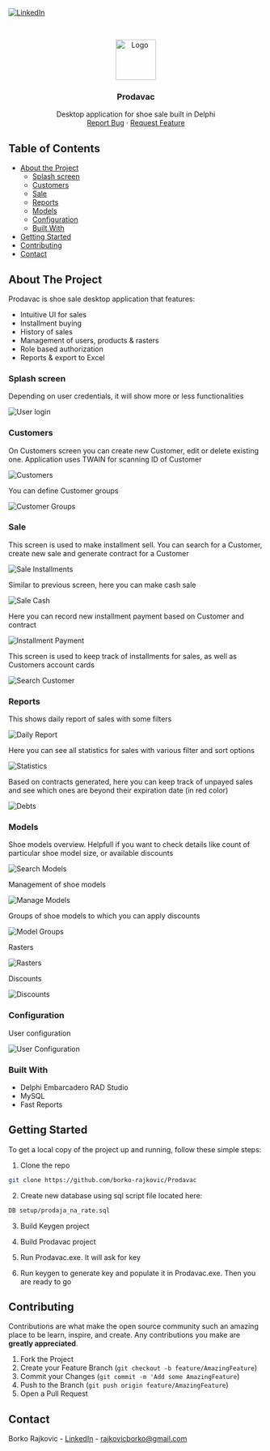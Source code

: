 [![LinkedIn][linkedin-shield]][linkedin-url]

<!-- PROJECT LOGO -->
<br />
<p align="center">
  <a href="https://github.com/borko-rajkovic/Prodavac">
    <img src="./Resources/Pictures/Prodavac_Icon1.ico" alt="Logo" width="80" height="80">
  </a>

  <h3 align="center">Prodavac</h3>

  <p align="center">
    Desktop application for shoe sale built in Delphi
    <br />
    <a href="https://github.com/borko-rajkovic/Prodavac/issues">Report Bug</a>
    ·
    <a href="https://github.com/borko-rajkovic/Prodavac/issues">Request Feature</a>
  </p>
</p>

<!-- TABLE OF CONTENTS -->

## Table of Contents

- [About the Project](#about-the-project)
  - [Splash screen](#splash-screen)
  - [Customers](#customers)
  - [Sale](#sale)
  - [Reports](#reports)
  - [Models](#models)
  - [Configuration](#configuration)
  - [Built With](#built-with)
- [Getting Started](#getting-started)
- [Contributing](#contributing)
- [Contact](#contact)

<!-- ABOUT THE PROJECT -->

## About The Project

Prodavac is shoe sale desktop application that features:
- Intuitive UI for sales
- Installment buying
- History of sales
- Management of users, products & rasters
- Role based authorization
- Reports & export to Excel

### Splash screen

Depending on user credentials, it will show more or less functionalities

![User login][user-login]

### Customers

On Customers screen you can create new Customer, edit or delete existing one. Application uses TWAIN for scanning ID of Customer

![Customers][customers]

You can define Customer groups

![Customer Groups][customer-groups]

### Sale


This screen is used to make installment sell. You can search for a Customer, create new sale and generate contract for a Customer

![Sale Installments][sale-installments]

Similar to previous screen, here you can make cash sale

![Sale Cash][sale-cash]

Here you can record new installment payment based on Customer and contract

![Installment Payment][installment-payment]

This screen is used to keep track of installments for sales, as well as Customers account cards

![Search Customer][search-customer-and-his-card]

### Reports

This shows daily report of sales with some filters

![Daily Report][daily-report]

Here you can see all statistics for sales with various filter and sort options

![Statistics][statistics]

Based on contracts generated, here you can keep track of unpayed sales and see which ones are beyond their expiration date (in red color)

![Debts][debts]

### Models

Shoe models overview. Helpfull if you want to check details like count of particular shoe model size, or available discounts

![Search Models][search-models]

Management of shoe models

![Manage Models][manage-models]

Groups of shoe models to which you can apply discounts

![Model Groups][model-groups]

Rasters

![Rasters][rasters]

Discounts

![Discounts][discounts]

### Configuration

User configuration

![User Configuration][user-configuration]


### Built With

- Delphi Embarcadero RAD Studio
- MySQL
- Fast Reports

<!-- GETTING STARTED -->

## Getting Started

To get a local copy of the project up and running, follow these simple steps:

1. Clone the repo

```sh
git clone https://github.com/borko-rajkovic/Prodavac
```

2. Create new database using sql script file located here:

```sh
DB setup/prodaja_na_rate.sql
```

3. Build Keygen project

4. Build Prodavac project

5. Run Prodavac.exe. It will ask for key

6. Run keygen to generate key and populate it in Prodavac.exe. Then you are ready to go

<!-- CONTRIBUTING -->

## Contributing

Contributions are what make the open source community such an amazing place to be learn, inspire, and create. Any contributions you make are **greatly appreciated**.

1. Fork the Project
2. Create your Feature Branch (`git checkout -b feature/AmazingFeature`)
3. Commit your Changes (`git commit -m 'Add some AmazingFeature`)
4. Push to the Branch (`git push origin feature/AmazingFeature`)
5. Open a Pull Request

<!-- CONTACT -->

## Contact

Borko Rajkovic - [LinkedIn](https://linkedin.com/in/borko-rajkovic) - rajkovicborko@gmail.com

<!-- MARKDOWN LINKS & IMAGES -->

[linkedin-shield]: https://img.shields.io/badge/-LinkedIn-black.svg?style=flat-square&logo=linkedin&colorB=555
[linkedin-url]: https://linkedin.com/in/borko-rajkovic/
[user-login]: ./Resources/Screenshots/User/Login.png
[user-configuration]: ./Resources/Screenshots/User/Configuration.png
[customers]: ./Resources/Screenshots/Customers/Customers.png
[customer-groups]: ./Resources/Screenshots/Customers/Customer%20groups.png
[daily-report]: ./Resources/Screenshots/Reports/Daily%20report.png
[statistics]: ./Resources/Screenshots/Reports/Statistics.png
[debts]: ./Resources/Screenshots/Reports/Debts.png
[sale-installments]: ./Resources/Screenshots/Sale/Sale-installments.png
[sale-cash]: ./Resources/Screenshots/Sale/Sale-cash.png
[installment-payment]: ./Resources/Screenshots/Sale/Installment%20payment.png
[search-customer-and-his-card]: ./Resources/Screenshots/Sale/Search%20Customer%20and%20his%20card.png
[search-models]: ./Resources/Screenshots/Models/Search%20models.png
[manage-models]: ./Resources/Screenshots/Models/Manage%20models.png
[model-groups]: ./Resources/Screenshots/Models/Model%20groups.png
[rasters]: ./Resources/Screenshots/Models/Rasters.png
[discounts]: ./Resources/Screenshots/Models/Discounts.png
